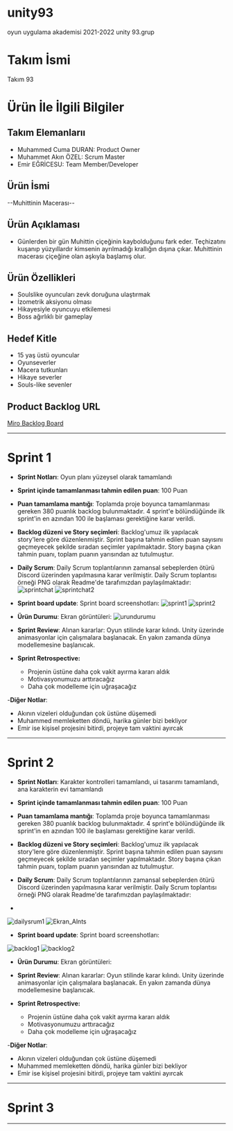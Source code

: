 # unity93
oyun uygulama akademisi 2021-2022 unity 93.grup
# **Takım İsmi**

Takım 93

# Ürün İle İlgili Bilgiler


## Takım Elemanlarıı

- Muhammed Cuma DURAN: Product Owner
- Muhammet Akın ÖZEL: Scrum Master
- Emir EĞRİCESU: Team Member/Developer

## Ürün İsmi

--Muhittinin Macerası--

## Ürün Açıklaması

- Günlerden bir gün Muhittin çiçeğinin kaybolduğunu fark eder. Teçhizatını kuşanıp yüzyıllardır kimsenin ayrılmadığı krallığın dışına çıkar. Muhittinin macerası çiçeğine olan aşkıyla başlamış olur.


## Ürün Özellikleri

- Soulslike oyuncuları zevk doruğuna ulaştırmak
- İzometrik aksiyonu olması
- Hikayesiyle oyuncuyu etkilemesi
- Boss ağırlıklı bir gameplay

## Hedef Kitle

- 15 yaş üstü oyuncular
- Oyunseverler
- Macera tutkunları
- Hikaye severler
- Souls-like sevenler

## Product Backlog URL

[Miro Backlog Board](https://miro.com/app/board/uXjVO2Hwivg=/?share_link_id=232162963736)

---

# Sprint 1

- **Sprint Notları**: Oyun planı yüzeysel olarak tamamlandı

- **Sprint içinde tamamlanması tahmin edilen puan**: 100 Puan

- **Puan tamamlama mantığı**: Toplamda proje boyunca tamamlanması gereken 380 puanlık backlog bulunmaktadır. 4 sprint'e bölündüğünde ilk sprint'in en azından 100 ile başlaması gerektiğine karar verildi.

- **Backlog düzeni ve Story seçimleri**: Backlog'umuz ilk yapılacak story'lere göre düzenlenmiştir. Sprint başına tahmin edilen puan sayısını geçmeyecek şekilde sıradan seçimler yapılmaktadır. Story başına çıkan tahmin puanı, toplam puanın yarısından az tutulmuştur. 

- **Daily Scrum**: Daily Scrum toplantılarının zamansal sebeplerden ötürü Discord üzerinden yapılmasına karar verilmiştir. Daily Scrum toplantısı örneği PNG olarak Readme'de tarafımızdan paylaşılmaktadır:
![sprintchat](https://user-images.githubusercontent.com/104321518/167486824-577bbec7-c2b0-47a9-ab86-52a03a3c2665.png)
![sprintchat2](https://user-images.githubusercontent.com/104321518/167486971-c1ca8088-6eb9-4076-a07c-29759622ab7e.png)

- **Sprint board update**: Sprint board screenshotları: 
![sprint1](https://user-images.githubusercontent.com/104321518/167487176-9752aee9-e537-4af7-8db7-ceb169e3ac2b.PNG)
![sprint2](https://user-images.githubusercontent.com/104321518/167487180-4b9702e7-1193-4e9e-9e0d-193946ac8ac1.PNG)


- **Ürün Durumu**: Ekran görüntüleri:
![urundurumu](https://user-images.githubusercontent.com/104321518/167487243-655815bd-4da1-4d9a-85e3-73a16f1dd6f6.png)


- **Sprint Review**: 
Alınan kararlar: Oyun stilinde karar kılındı. Unity üzerinde animasyonlar için çalışmalara başlanacak. En yakın zamanda dünya modellemesine başlanıcak.

- **Sprint Retrospective:**
  - Projenin üstüne daha çok vakit ayırma kararı aldık
  - Motivasyonumuzu arttıracağız
  - Daha çok modelleme için uğraşacağız

-**Diğer Notlar**:
- Akının vizeleri olduğundan çok üstüne düşemedi
- Muhammed memleketten döndü, harika günler bizi bekliyor
- Emir ise kişisel projesini bitirdi, projeye tam vaktini ayırcak

---

# Sprint 2

- **Sprint Notları**: Karakter kontrolleri tamamlandı, ui tasarımı tamamlandı, ana karakterin evi tamamlandı 

- **Sprint içinde tamamlanması tahmin edilen puan**: 100 Puan

- **Puan tamamlama mantığı**: Toplamda proje boyunca tamamlanması gereken 380 puanlık backlog bulunmaktadır. 4 sprint'e bölündüğünde ilk sprint'in en azından 100 ile başlaması gerektiğine karar verildi.

- **Backlog düzeni ve Story seçimleri**: Backlog'umuz ilk yapılacak story'lere göre düzenlenmiştir. Sprint başına tahmin edilen puan sayısını geçmeyecek şekilde sıradan seçimler yapılmaktadır. Story başına çıkan tahmin puanı, toplam puanın yarısından az tutulmuştur. 

- **Daily Scrum**: Daily Scrum toplantılarının zamansal sebeplerden ötürü Discord üzerinden yapılmasına karar verilmiştir. Daily Scrum toplantısı örneği PNG olarak Readme'de tarafımızdan paylaşılmaktadır:
- 
![dailysrum1](https://user-images.githubusercontent.com/104321518/169596855-3cf9c765-07c5-43b4-a5ac-e4073d4852ff.PNG)
![Ekran_Alnts](https://user-images.githubusercontent.com/104321518/169596859-6d77abf4-dc10-47e8-b9ed-a61915913ee0.png)


- **Sprint board update**: Sprint board screenshotları: 

![backlog1](https://user-images.githubusercontent.com/104321518/169598793-f08a72d5-605d-4514-badc-f2f8d592cb5a.PNG)
![backlog2](https://user-images.githubusercontent.com/104321518/169598798-5959aa4c-5f3a-404f-ab10-98c47c055cdb.PNG)



- **Ürün Durumu**: Ekran görüntüleri:



- **Sprint Review**: 
Alınan kararlar: Oyun stilinde karar kılındı. Unity üzerinde animasyonlar için çalışmalara başlanacak. En yakın zamanda dünya modellemesine başlanıcak.

- **Sprint Retrospective:**
  - Projenin üstüne daha çok vakit ayırma kararı aldık
  - Motivasyonumuzu arttıracağız
  - Daha çok modelleme için uğraşacağız

-**Diğer Notlar**:
- Akının vizeleri olduğundan çok üstüne düşemedi
- Muhammed memleketten döndü, harika günler bizi bekliyor
- Emir ise kişisel projesini bitirdi, projeye tam vaktini ayırcak

---

# Sprint 3

---
